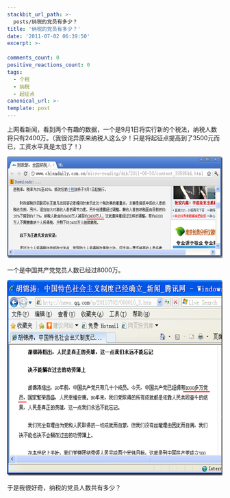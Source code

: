 ```yaml
---
stackbit_url_path: >-
  posts/纳税的党员有多少？
title: '纳税的党员有多少？'
date: '2011-07-02 06:39:50'
excerpt: >-
  
comments_count: 0
positive_reactions_count: 0
tags: 
  - 个税
  - 纳税
  - 起征点
canonical_url: >-
template: post
---
```

<p>上网看新闻，看到两个有趣的数据，一个是9月1日将实行新的个税法，纳税人数将只有2400万。（我很诧异原来纳税人这么少！只是将起征点提高到了3500元而已，工资水平真是太低了！）</p>  <p><a href="https://raw.githubusercontent.com/Jeff-Tian/blogengine.net/master/Source/BlogEngine/BlogEngine.NET/App_Data/files/image_23.png"><img style="border-right-width: 0px; display: inline; border-top-width: 0px; border-bottom-width: 0px; border-left-width: 0px" title="image" border="0" alt="image" src="https://raw.githubusercontent.com/Jeff-Tian/blogengine.net/master/Source/BlogEngine/BlogEngine.NET/App_Data/files/image_thumb_23.png" width="622" height="238" /></a> </p>  <p>一个是中国共产党党员人数已经过8000万。</p>  <p></p>  <p></p>  <p><a href="https://raw.githubusercontent.com/Jeff-Tian/blogengine.net/master/Source/BlogEngine/BlogEngine.NET/App_Data/files/image_24.png"><img style="border-right-width: 0px; display: inline; border-top-width: 0px; border-bottom-width: 0px; border-left-width: 0px" title="image" border="0" alt="image" src="https://raw.githubusercontent.com/Jeff-Tian/blogengine.net/master/Source/BlogEngine/BlogEngine.NET/App_Data/files/image_thumb_24.png" width="623" height="458" /></a> </p>  <p>于是我很好奇，纳税的党员人数共有多少？</p>